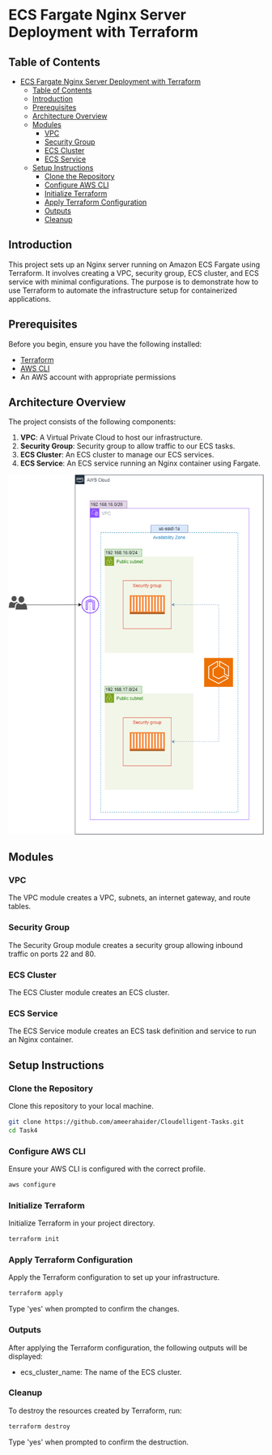 # ECS Fargate Nginx Server Deployment with Terraform

## Table of Contents
- [ECS Fargate Nginx Server Deployment with Terraform](#ecs-fargate-nginx-server-deployment-with-terraform)
  - [Table of Contents](#table-of-contents)
  - [Introduction](#introduction)
  - [Prerequisites](#prerequisites)
  - [Architecture Overview](#architecture-overview)
  - [Modules](#modules)
    - [VPC](#vpc)
    - [Security Group](#security-group)
    - [ECS Cluster](#ecs-cluster)
    - [ECS Service](#ecs-service)
  - [Setup Instructions](#setup-instructions)
    - [Clone the Repository](#clone-the-repository)
    - [Configure AWS CLI](#configure-aws-cli)
    - [Initialize Terraform](#initialize-terraform)
    - [Apply Terraform Configuration](#apply-terraform-configuration)
    - [Outputs](#outputs)
    - [Cleanup](#cleanup)

## Introduction

This project sets up an Nginx server running on Amazon ECS Fargate using Terraform. It involves creating a VPC, security group, ECS cluster, and ECS service with minimal configurations. The purpose is to demonstrate how to use Terraform to automate the infrastructure setup for containerized applications.

## Prerequisites

Before you begin, ensure you have the following installed:

- [Terraform](https://www.terraform.io/downloads.html)
- [AWS CLI](https://aws.amazon.com/cli/)
- An AWS account with appropriate permissions

## Architecture Overview

The project consists of the following components:

1. **VPC**: A Virtual Private Cloud to host our infrastructure.
2. **Security Group**: Security group to allow traffic to our ECS tasks.
3. **ECS Cluster**: An ECS cluster to manage our ECS services.
4. **ECS Service**: An ECS service running an Nginx container using Fargate.

![alt text](architectureDiagram.png)

## Modules

### VPC

The VPC module creates a VPC, subnets, an internet gateway, and route tables.

### Security Group

The Security Group module creates a security group allowing inbound traffic on ports 22 and 80.

### ECS Cluster

The ECS Cluster module creates an ECS cluster.

### ECS Service
The ECS Service module creates an ECS task definition and service to run an Nginx container.

## Setup Instructions

### Clone the Repository

Clone this repository to your local machine.

```sh
git clone https://github.com/ameerahaider/Cloudelligent-Tasks.git
cd Task4
```

### Configure AWS CLI

Ensure your AWS CLI is configured with the correct profile.

```sh
aws configure
```

### Initialize Terraform

Initialize Terraform in your project directory.

```sh
terraform init
```

### Apply Terraform Configuration

Apply the Terraform configuration to set up your infrastructure.

```sh
terraform apply
```

Type 'yes' when prompted to confirm the changes.

### Outputs

After applying the Terraform configuration, the following outputs will be displayed:

- ecs_cluster_name: The name of the ECS cluster.

### Cleanup

To destroy the resources created by Terraform, run:

```sh
terraform destroy
```

Type 'yes' when prompted to confirm the destruction.

